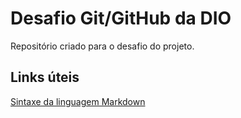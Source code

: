 # Desafio Git/GitHub da DIO
Repositório criado para o desafio do projeto.

## Links úteis
[Sintaxe da linguagem Markdown](https://www.markdownguide.org/basic-syntax/)
